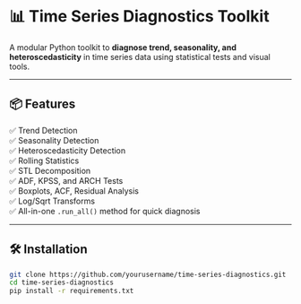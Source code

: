 # 📊 Time Series Diagnostics Toolkit

A modular Python toolkit to **diagnose trend, seasonality, and heteroscedasticity** in time series data using statistical tests and visual tools.

---

## 📦 Features

✅ Trend Detection  
✅ Seasonality Detection  
✅ Heteroscedasticity Detection  
✅ Rolling Statistics  
✅ STL Decomposition  
✅ ADF, KPSS, and ARCH Tests  
✅ Boxplots, ACF, Residual Analysis  
✅ Log/Sqrt Transforms  
✅ All-in-one `.run_all()` method for quick diagnosis

---

## 🛠 Installation

```bash
git clone https://github.com/yourusername/time-series-diagnostics.git
cd time-series-diagnostics
pip install -r requirements.txt
